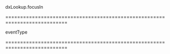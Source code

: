 <!--id-->dxLookup.focusIn<!--/id-->
===========================================================================
<!--hidden--><!--/hidden-->
<!--type-->eventType<!--/type-->
===========================================================================

